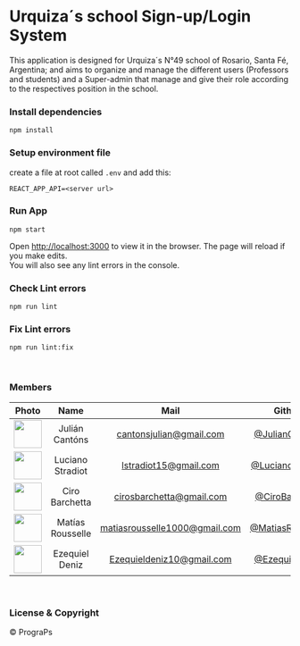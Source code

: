 # Urquiza´s school Sign-up/Login System

This application is designed for Urquiza´s N°49 school of Rosario, Santa Fé, Argentina; and aims to organize and manage the different users (Professors and students) and a Super-admin that manage and give their role according to the respectives position in the school.

### Install dependencies

    npm install

### Setup environment file

create a file at root called `.env` and add this:

    REACT_APP_API=<server url>

### Run App

    npm start

Open [http://localhost:3000](http://localhost:3000) to view it in the browser.
The page will reload if you make edits.\
You will also see any lint errors in the console.

### Check Lint errors

    npm run lint

### Fix Lint errors

    npm run lint:fix

<br>

### Members

|                                                   Photo                                                    |       Name       |             Mail              |                         Github                         |
| :--------------------------------------------------------------------------------------------------------: | :--------------: | :---------------------------: | :----------------------------------------------------: |
| <img src="https://avatars.githubusercontent.com/u/81594755?v=4" height="50" width="50" border-radius="50"> |  Julián Cantóns  |    cantonsjulian@gmail.com    |   [@JulianCantons](https://github.com/JulianCantons)   |
|          <img src="https://avatars.githubusercontent.com/u/99558033?v=4" height="50" width="50">           | Luciano Stradiot |     lstradiot15@gmail.com     | [@LucianoStradiot](https://github.com/LucianoStradiot) |
|          <img src="https://avatars.githubusercontent.com/u/147732038?v=4" height="50" width="50">          |  Ciro Barchetta  |   cirosbarchetta@gmail.com    |      [@CiroBarchetta](https://github.com/Cirox98)      |
|          <img src="https://avatars.githubusercontent.com/u/144960523?v=4" height="50" width="50">          | Matías Rousselle | matiasrousselle1000@gmail.com |    [@MatiasRousselle](https://github.com/Matrou464)    |
|          <img src="https://avatars.githubusercontent.com/u/123700506?v=4" height="50" width="50">          |  Ezequiel Deniz  |   Ezequieldeniz10@gmail.com   |    [@EzequielDeniz](https://github.com/EzeDeniz10)     |

<br>

### License & Copyright

© PrograPs
